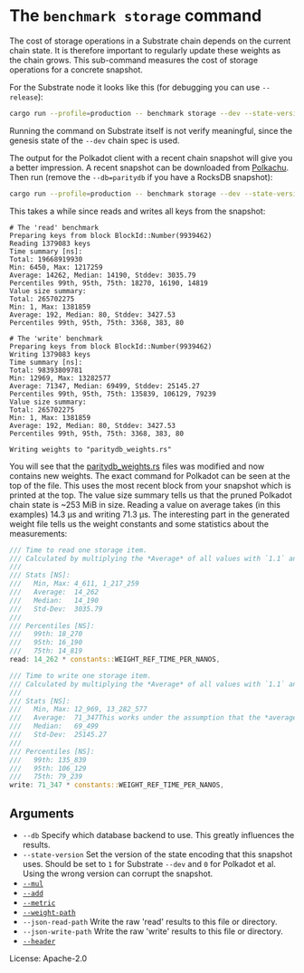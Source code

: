 # The `benchmark storage` command

The cost of storage operations in a Substrate chain depends on the current chain state.
It is therefore important to regularly update these weights as the chain grows.
This sub-command measures the cost of storage operations for a concrete snapshot.

For the Substrate node it looks like this (for debugging you can use `--release`):
```sh
cargo run --profile=production -- benchmark storage --dev --state-version=1
```

Running the command on Substrate itself is not verify meaningful, since the genesis state of the `--dev` chain spec is
used.

The output for the Polkadot client with a recent chain snapshot will give you a better impression. A recent snapshot can
be downloaded from [Polkachu].
Then run (remove the `--db=paritydb` if you have a RocksDB snapshot):
```sh
cargo run --profile=production -- benchmark storage --dev --state-version=0 --db=paritydb --weight-path runtime/polkadot/constants/src/weights
```

This takes a while since reads and writes all keys from the snapshot:
```pre
# The 'read' benchmark
Preparing keys from block BlockId::Number(9939462)
Reading 1379083 keys
Time summary [ns]:
Total: 19668919930
Min: 6450, Max: 1217259
Average: 14262, Median: 14190, Stddev: 3035.79
Percentiles 99th, 95th, 75th: 18270, 16190, 14819
Value size summary:
Total: 265702275
Min: 1, Max: 1381859
Average: 192, Median: 80, Stddev: 3427.53
Percentiles 99th, 95th, 75th: 3368, 383, 80

# The 'write' benchmark
Preparing keys from block BlockId::Number(9939462)
Writing 1379083 keys
Time summary [ns]:
Total: 98393809781
Min: 12969, Max: 13282577
Average: 71347, Median: 69499, Stddev: 25145.27
Percentiles 99th, 95th, 75th: 135839, 106129, 79239
Value size summary:
Total: 265702275
Min: 1, Max: 1381859
Average: 192, Median: 80, Stddev: 3427.53
Percentiles 99th, 95th, 75th: 3368, 383, 80

Writing weights to "paritydb_weights.rs"
```
You will see that the [paritydb_weights.rs] files was modified and now contains new weights. The exact command for
Polkadot can be seen at the top of the file.
This uses the most recent block from your snapshot which is printed at the top.
The value size summary tells us that the pruned Polkadot chain state is ~253 MiB in size.
Reading a value on average takes (in this examples) 14.3 µs and writing 71.3 µs.
The interesting part in the generated weight file tells us the weight constants and some statistics about the
measurements:
```rust
/// Time to read one storage item.
/// Calculated by multiplying the *Average* of all values with `1.1` and adding `0`.
///
/// Stats [NS]:
///   Min, Max: 4_611, 1_217_259
///   Average:  14_262
///   Median:   14_190
///   Std-Dev:  3035.79
///
/// Percentiles [NS]:
///   99th: 18_270
///   95th: 16_190
///   75th: 14_819
read: 14_262 * constants::WEIGHT_REF_TIME_PER_NANOS,

/// Time to write one storage item.
/// Calculated by multiplying the *Average* of all values with `1.1` and adding `0`.
///
/// Stats [NS]:
///   Min, Max: 12_969, 13_282_577
///   Average:  71_347This works under the assumption that the *average* read a
///   Median:   69_499
///   Std-Dev:  25145.27
///
/// Percentiles [NS]:
///   99th: 135_839
///   95th: 106_129
///   75th: 79_239
write: 71_347 * constants::WEIGHT_REF_TIME_PER_NANOS,
```

## Arguments

- `--db` Specify which database backend to use. This greatly influences the results.
- `--state-version` Set the version of the state encoding that this snapshot uses. Should be set to `1` for Substrate
  `--dev` and `0` for Polkadot et al. Using the wrong version can corrupt the snapshot.
- [`--mul`](../shared/README.md#arguments)
- [`--add`](../shared/README.md#arguments)
- [`--metric`](../shared/README.md#arguments)
- [`--weight-path`](../shared/README.md#arguments)
- `--json-read-path` Write the raw 'read' results to this file or directory.
- `--json-write-path` Write the raw 'write' results to this file or directory.
- [`--header`](../shared/README.md#arguments)

License: Apache-2.0

<!-- LINKS -->
[Polkachu]: https://polkachu.com/substrate_snapshots/polkadot
[paritydb_weights.rs]:
    https://github.com/paritytech/polkadot/blob/c254e5975711a6497af256f6831e9a6c752d28f5/runtime/polkadot/constants/src/weights/paritydb_weights.rs#L60
